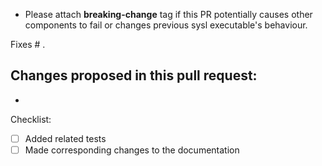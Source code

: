 * Please attach **breaking-change** tag if this PR potentially causes other components to fail or changes previous sysl executable's behaviour.

Fixes # .

Changes proposed in this pull request:
- 
- 

Checklist:
- [ ] Added related tests
- [ ] Made corresponding changes to the documentation
